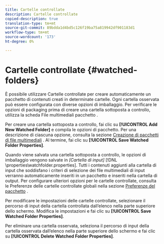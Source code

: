 ```yaml
---
title: Cartelle controllate
description: Cartelle controllate
copied-description: true
translation-type: tm+mt
source-git-commit: 89bdda1d4bd5c126f19ba75a819942df901183d1
workflow-type: tm+mt
source-wordcount: '173'
ht-degree: 0%

---
```



# Cartelle controllate {#watched-folders}

È possibile utilizzare Cartelle controllate per creare automaticamente un pacchetto di contenuti creati in determinate cartelle. Ogni cartella osservata può essere configurata con diverse opzioni di imballaggio. Per verificare le opzioni di packaging prima di creare una cartella sottoposta a controllo, utilizza la scheda File multimediali pacchetto .

Per creare una cartella sottoposta a controllo, fai clic su **[!UICONTROL Add New Watched Folder]** e compila le opzioni di pacchetto. Per una descrizione di ciascuna opzione, consulta la sezione [Creazione di pacchetti di file multimediali](../../aaxs-protecting-content/content-packaging-media-files/content-packaging-media-files-overview.md) . Al termine, fai clic su **[!UICONTROL Save Watched Folder Properties]**.

Quando viene salvata una cartella sottoposta a controllo, le opzioni di imballaggio vengono salvate in *[Cartella di input]* [!DNL \properties\watchfolder.properties]. Tutti i contenuti aggiunti alla cartella di input che soddisfano i criteri di selezione dei file multimediali di input verranno automaticamente inseriti in un pacchetto e inseriti nella cartella di output. Per configurare ulteriori opzioni per le cartelle controllate, consulta le Preferenze delle cartelle controllate globali nella sezione [Preferenze del pacchetto](../../aaxs-reference-implementations/fam-air-app-usage/initial-fam-setup-set-prefs/initial-fam-setup-pkg-prefs.md) .

Per modificare le impostazioni delle cartelle controllate, selezionare il percorso di input della cartella controllata dall’elenco nella parte superiore dello schermo. Modifica le impostazioni e fai clic su **[!UICONTROL Save Watched Folder Properties]**.

Per eliminare una cartella osservata, seleziona il percorso di input della cartella osservata dall’elenco nella parte superiore dello schermo e fai clic su **[!UICONTROL Delete Watched Folder Properties]**.
